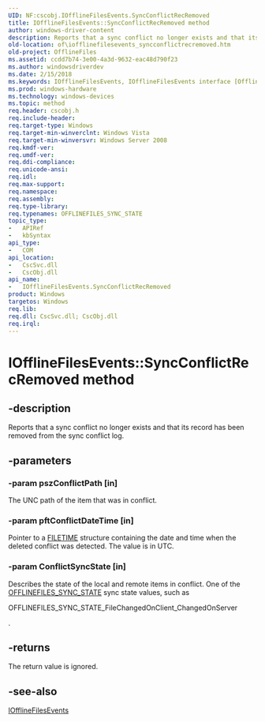 ```yaml
---
UID: NF:cscobj.IOfflineFilesEvents.SyncConflictRecRemoved
title: IOfflineFilesEvents::SyncConflictRecRemoved method
author: windows-driver-content
description: Reports that a sync conflict no longer exists and that its record has been removed from the sync conflict log.
old-location: of\iofflinefilesevents_syncconflictrecremoved.htm
old-project: OfflineFiles
ms.assetid: ccdd7b74-3e00-4a3d-9632-eac48d790f23
ms.author: windowsdriverdev
ms.date: 2/15/2018
ms.keywords: IOfflineFilesEvents, IOfflineFilesEvents interface [Offline Files], SyncConflictRecRemoved method, IOfflineFilesEvents::SyncConflictRecRemoved, SyncConflictRecRemoved method [Offline Files], SyncConflictRecRemoved method [Offline Files], IOfflineFilesEvents interface, SyncConflictRecRemoved,IOfflineFilesEvents.SyncConflictRecRemoved, cscobj/IOfflineFilesEvents::SyncConflictRecRemoved, of.iofflinefilesevents_syncconflictrecremoved
ms.prod: windows-hardware
ms.technology: windows-devices
ms.topic: method
req.header: cscobj.h
req.include-header: 
req.target-type: Windows
req.target-min-winverclnt: Windows Vista
req.target-min-winversvr: Windows Server 2008
req.kmdf-ver: 
req.umdf-ver: 
req.ddi-compliance: 
req.unicode-ansi: 
req.idl: 
req.max-support: 
req.namespace: 
req.assembly: 
req.type-library: 
req.typenames: OFFLINEFILES_SYNC_STATE
topic_type:
-	APIRef
-	kbSyntax
api_type:
-	COM
api_location:
-	CscSvc.dll
-	CscObj.dll
api_name:
-	IOfflineFilesEvents.SyncConflictRecRemoved
product: Windows
targetos: Windows
req.lib: 
req.dll: CscSvc.dll; CscObj.dll
req.irql: 
---
```


# IOfflineFilesEvents::SyncConflictRecRemoved method


## -description


Reports that a sync conflict no longer exists and that its record has been removed from the sync conflict log.


## -parameters




### -param pszConflictPath [in]

The UNC path of the item that was in conflict.


### -param pftConflictDateTime [in]

Pointer to a <a href="https://msdn.microsoft.com/9baf8a0e-59e3-4fbd-9616-2ec9161520d1">FILETIME</a> structure containing the date and time when the deleted conflict was detected.  The value is in UTC.


### -param ConflictSyncState [in]

Describes the state of the local and remote items in conflict.  One of the <a href="https://msdn.microsoft.com/05d1e03e-2db4-4f1e-8813-98c8cf6d03b6">OFFLINEFILES_SYNC_STATE</a> sync state values, such as

OFFLINEFILES_SYNC_STATE_FileChangedOnClient_ChangedOnServer

.


## -returns



The return value is ignored.




## -see-also




<a href="https://msdn.microsoft.com/c0bd0033-e5e1-4d21-8d98-eb937acdd6cf">IOfflineFilesEvents</a>
 

 

